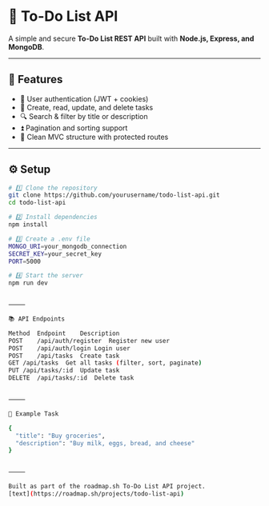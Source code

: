 # 📝 To-Do List API

A simple and secure **To-Do List REST API** built with **Node.js, Express, and MongoDB**.

---

## 🚀 Features
- 🔐 User authentication (JWT + cookies)  
- 🧾 Create, read, update, and delete tasks  
- 🔍 Search & filter by title or description  
- ⏫ Pagination and sorting support  
- 🧠 Clean MVC structure with protected routes  

---

## ⚙️ Setup

```bash
# 1️⃣ Clone the repository
git clone https://github.com/yourusername/todo-list-api.git
cd todo-list-api

# 2️⃣ Install dependencies
npm install

# 3️⃣ Create a .env file
MONGO_URI=your_mongodb_connection
SECRET_KEY=your_secret_key
PORT=5000

# 4️⃣ Start the server
npm run dev


⸻

📚 API Endpoints

Method	Endpoint	Description
POST	/api/auth/register	Register new user
POST	/api/auth/login	Login user
POST	/api/tasks	Create task
GET	/api/tasks	Get all tasks (filter, sort, paginate)
PUT	/api/tasks/:id	Update task
DELETE	/api/tasks/:id	Delete task


⸻

🧩 Example Task

{
  "title": "Buy groceries",
  "description": "Buy milk, eggs, bread, and cheese"
}


⸻

Built as part of the roadmap.sh To-Do List API project.
[text](https://roadmap.sh/projects/todo-list-api)